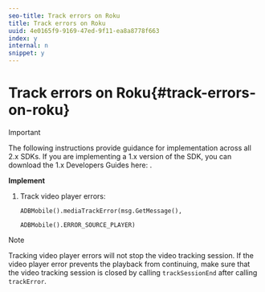 ```yaml
---
seo-title: Track errors on Roku
title: Track errors on Roku
uuid: 4e0165f9-9169-47ed-9f11-ea8a8778f663
index: y
internal: n
snippet: y
---
```


# Track errors on Roku{#track-errors-on-roku}

>[!IMPORTANT]
>
>The following instructions provide guidance for implementation across all 2.x SDKs. If you are implementing a 1.x version of the SDK, you can download the 1.x Developers Guides here: [](../../sdk-implement/download-sdks.md).

**Implement**

1. Track video player errors: 

   ```
   ADBMobile().mediaTrackError(msg.GetMessage(),
                                        ADBMobile().ERROR_SOURCE_PLAYER)
   ```

>[!NOTE]
>
>Tracking video player errors will not stop the video tracking session. If the video player error prevents the playback from continuing, make sure that the video tracking session is closed by calling `trackSessionEnd` after calling `trackError`.

